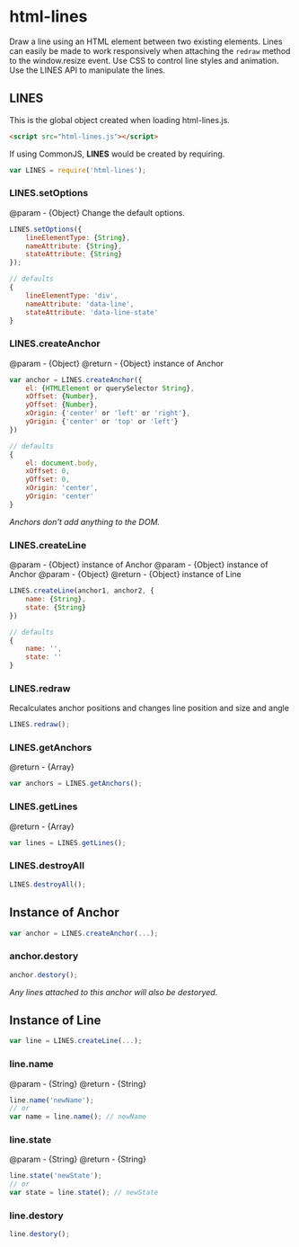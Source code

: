 html-lines
==========

Draw a line using an HTML element between two existing elements. Lines can easily be made to work responsively when attaching the `redraw` method to the window.resize event. Use CSS to control line styles and animation. Use the LINES API to manipulate the lines.

LINES
-----
This is the global object created when loading html-lines.js.
```html
<script src="html-lines.js"></script>
```

If using CommonJS, **LINES** would be created by requiring.
```js
var LINES = require('html-lines');
```

### LINES.setOptions
@param - {Object}
Change the default options.
```js
LINES.setOptions({
    lineElementType: {String},
    nameAttribute: {String},
    stateAttribute: {String}
});

// defaults
{
    lineElementType: 'div',
    nameAttribute: 'data-line',
    stateAttribute: 'data-line-state'
}
```

### LINES.createAnchor
@param - {Object}
@return - {Object} instance of Anchor
```js
var anchor = LINES.createAnchor({
    el: {HTMLElement or querySelector String},
    xOffset: {Number},
    yOffset: {Number},
    xOrigin: {'center' or 'left' or 'right'},
    yOrigin: {'center' or 'top' or 'left'}
})

// defaults
{
    el: document.body,
    xOffset: 0,
    yOffset: 0,
    xOrigin: 'center',
    yOrigin: 'center'
}
```
*Anchors don't add anything to the DOM.*

### LINES.createLine
@param - {Object} instance of Anchor
@param - {Object} instance of Anchor
@param - {Object}
@return - {Object} instance of Line
```js
LINES.createLine(anchor1, anchor2, {
    name: {String},
    state: {String}
})

// defaults
{
    name: '',
    state: ''
}
```

### LINES.redraw
Recalculates anchor positions and changes line position and size and angle
```js
LINES.redraw();
```

### LINES.getAnchors
@return - {Array}
```js
var anchors = LINES.getAnchors();
```

### LINES.getLines
@return - {Array}
```js
var lines = LINES.getLines();
```

### LINES.destroyAll
```js
LINES.destroyAll();
```

Instance of Anchor
------------------

```js
var anchor = LINES.createAnchor(...);
```

### anchor.destory
```js
anchor.destory();
```
*Any lines attached to this anchor will also be destoryed.*

Instance of Line
----------------

```js
var line = LINES.createLine(...);
```

### line.name
@param - {String}
@return - {String}
```js
line.name('newName');
// or
var name = line.name(); // newName
```

### line.state
@param - {String}
@return - {String}
```js
line.state('newState');
// or
var state = line.state(); // newState
```

### line.destory
```js
line.destory();
```
